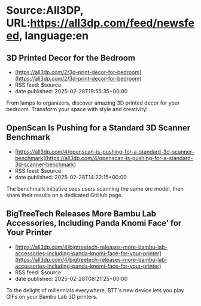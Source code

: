 # Source:All3DP, URL:https://all3dp.com/feed/newsfeed, language:en

## 3D Printed Decor for the Bedroom
 - [https://all3dp.com/2/3d-print-decor-for-bedroom](https://all3dp.com/2/3d-print-decor-for-bedroom)
 - RSS feed: $source
 - date published: 2025-02-28T19:55:35+00:00

From lamps to organizers, discover amazing 3D printed decor for your bedroom. Transform your space with style and creativity!

## OpenScan Is Pushing for a Standard 3D Scanner Benchmark
 - [https://all3dp.com/4/openscan-is-pushing-for-a-standard-3d-scanner-benchmark](https://all3dp.com/4/openscan-is-pushing-for-a-standard-3d-scanner-benchmark)
 - RSS feed: $source
 - date published: 2025-02-28T14:22:15+00:00

The benchmark initiative sees users scanning the same orc model, then share their results on a dedicated GitHub page.

## BigTreeTech Releases More Bambu Lab Accessories, Including Panda Knomi Face’ for Your Printer
 - [https://all3dp.com/4/bigtreetech-releases-more-bambu-lab-accessories-including-panda-knomi-face-for-your-printer](https://all3dp.com/4/bigtreetech-releases-more-bambu-lab-accessories-including-panda-knomi-face-for-your-printer)
 - RSS feed: $source
 - date published: 2025-02-28T08:21:25+00:00

To the delight of millennials everywhere, BTT's new device lets you play GIFs on your Bambu Lab 3D printers.

